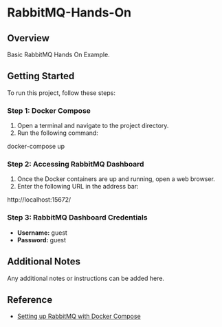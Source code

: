 # RabbitMQ-Hands-On

## Overview

Basic RabbitMQ Hands On Example.

## Getting Started

To run this project, follow these steps:

### Step 1: Docker Compose

1. Open a terminal and navigate to the project directory.
2. Run the following command:

docker-compose up

### Step 2: Accessing RabbitMQ Dashboard

1. Once the Docker containers are up and running, open a web browser.
2. Enter the following URL in the address bar:

http://localhost:15672/


### Step 3: RabbitMQ Dashboard Credentials

- **Username:** guest
- **Password:** guest

## Additional Notes

Any additional notes or instructions can be added here.

## Reference

- [Setting up RabbitMQ with Docker Compose](https://x-team.com/blog/set-up-rabbitmq-with-docker-compose/)
